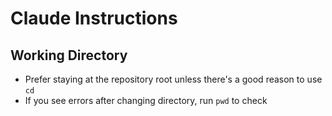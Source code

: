 # Claude Instructions

## Working Directory
- Prefer staying at the repository root unless there's a good reason to use `cd`
- If you see errors after changing directory, run `pwd` to check
